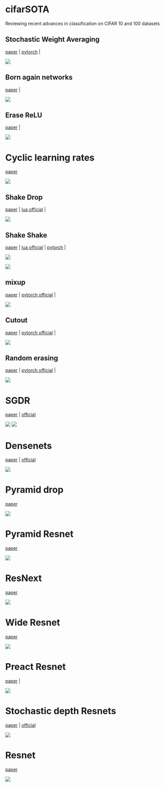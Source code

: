 # cifarSOTA

Reviewing recent advances in classification on CIFAR 10 and 100 datasets

## Stochastic Weight Averaging

[paper](https://arxiv.org/abs/1803.05407) | [pytorch](https://github.com/timgaripov/swa) | 

![](swa.png)


## Born again networks

[paper](http://metalearning.ml/papers/metalearn17_furlanello.pdf) |  

![](born_again.png)


## Erase ReLU

[paper](https://arxiv.org/pdf/1709.07634.pdf) |

![](erase_relu.png)

# Cyclic learning rates

[paper](https://arxiv.org/abs/1506.01186)

![](clr.png)


## Shake Drop

[paper](https://arxiv.org/abs/1802.02375) | [lua official](https://github.com/imenurok/ShakeDrop) | 


![](shakedrop.png)


## Shake Shake

[paper](https://arxiv.org/abs/1705.07485) | [lua official](https://github.com/xgastaldi/shake-shake) | [pytorch](https://github.com/hysts/pytorch_shake_shake) | 


![](shake-shake.png)

![](shake_shake_cifar100.png)


## mixup 

[paper](https://arxiv.org/abs/1710.09412) | [pytorch official](https://github.com/hongyi-zhang/mixup) | 

![](mixup_cifar.png)


## Cutout

[paper](https://arxiv.org/abs/1708.04552) | [pytorch official](https://github.com/uoguelph-mlrg/Cutout) |

![](cutout.png)

## Random erasing

[paper](https://arxiv.org/abs/1708.04896) | [pytorch official](https://github.com/zhunzhong07/Random-Erasing) |


![](random_erasing.png)

# SGDR

[paper](https://arxiv.org/abs/1608.03983) | [official](https://github.com/loshchil/SGDR)

![](sgdr.png)
![](sgdr_ensembles.png)
# Densenets

[paper](https://arxiv.org/abs/1608.06993) | [official](https://github.com/liuzhuang13/DenseNet)

![](densenet.png)


# Pyramid drop

[paper](https://arxiv.org/pdf/1707.07074.pdf)

![](pyramid_drop.png)

# Pyramid Resnet

[paper](https://arxiv.org/abs/1610.02915)

![](pyramid.png)


# ResNext

[paper](https://arxiv.org/abs/1611.05431)

![](resnext.png)

# Wide Resnet

[paper](https://arxiv.org/abs/1605.07146)

![](wrn.png)

# Preact Resnet

[paper](https://arxiv.org/abs/1603.05027) |

![](preact_resnet.png)


# Stochastic depth Resnets

[paper](https://arxiv.org/abs/1603.09382) | [official](https://github.com/loshchil/SGDR)

![](stochastic.png)

# Resnet

[paper](https://arxiv.org/abs/1512.03385)

![](resnet.png)

